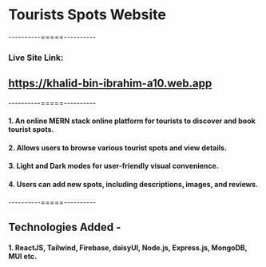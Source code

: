 # Tourists Spots Website

----------=====----------

### Live Site Link:
## https://khalid-bin-ibrahim-a10.web.app

----------=====----------

#### 1. An online MERN stack online platform for tourists to discover and book tourist spots.
#### 2. Allows users to browse various tourist spots and view details.
#### 3. Light and Dark modes for user-friendly visual convenience.
#### 4. Users can add new spots, including descriptions, images, and reviews.

----------=====----------

## Technologies Added -

#### 1. ReactJS, Tailwind, Firebase, daisyUI, Node.js, Express.js, MongoDB, MUI etc.

